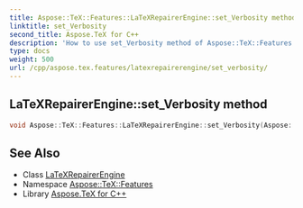 ```yaml
---
title: Aspose::TeX::Features::LaTeXRepairerEngine::set_Verbosity method
linktitle: set_Verbosity
second_title: Aspose.TeX for C++
description: 'How to use set_Verbosity method of Aspose::TeX::Features::LaTeXRepairerEngine class in C++.'
type: docs
weight: 500
url: /cpp/aspose.tex.features/latexrepairerengine/set_verbosity/
---
```

## LaTeXRepairerEngine::set_Verbosity method




```cpp
void Aspose::TeX::Features::LaTeXRepairerEngine::set_Verbosity(Aspose::TeX::Verbosity value)
```

## See Also

* Class [LaTeXRepairerEngine](../)
* Namespace [Aspose::TeX::Features](../../)
* Library [Aspose.TeX for C++](../../../)
